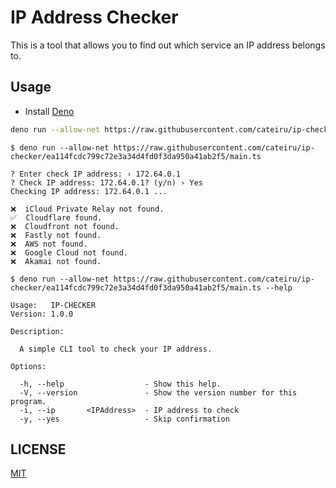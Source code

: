 # IP Address Checker

This is a tool that allows you to find out which service an IP address belongs to.

## Usage

- Install [Deno](https://deno.land/)

```bash
deno run --allow-net https://raw.githubusercontent.com/cateiru/ip-checker/ea114fcdc799c72e3a34d4fd0f3da950a41ab2f5/main.ts
```

```text
$ deno run --allow-net https://raw.githubusercontent.com/cateiru/ip-checker/ea114fcdc799c72e3a34d4fd0f3da950a41ab2f5/main.ts

? Enter check IP address: › 172.64.0.1
? Check IP address: 172.64.0.1? (y/n) › Yes
Checking IP address: 172.64.0.1 ...

❌  iCloud Private Relay not found.
✅  Cloudflare found.
❌  Cloudfront not found.
❌  Fastly not found.
❌  AWS not found.
❌  Google Cloud not found.
❌  Akamai not found.
```

```text
$ deno run --allow-net https://raw.githubusercontent.com/cateiru/ip-checker/ea114fcdc799c72e3a34d4fd0f3da950a41ab2f5/main.ts --help

Usage:   IP-CHECKER
Version: 1.0.0

Description:

  A simple CLI tool to check your IP address.

Options:

  -h, --help                  - Show this help.
  -V, --version               - Show the version number for this program.
  -i, --ip       <IPAddress>  - IP address to check
  -y, --yes                   - Skip confirmation
```

## LICENSE

[MIT](./LICENSE)
